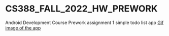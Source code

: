 # CS388_FALL_2022_HW_PREWORK
Android Development Course
Prework assignment 1 simple todo list app
[Gif image of the app](HW%201%20PreLab.gif)
